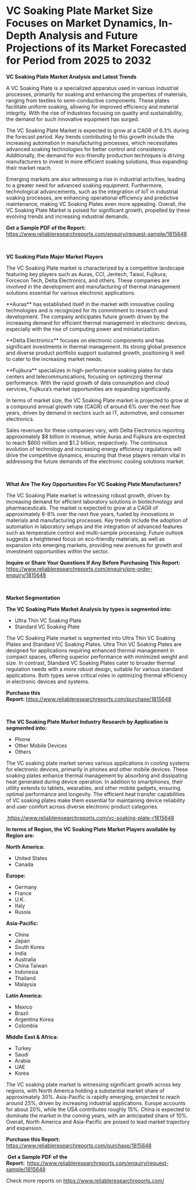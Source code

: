 <p><h1>VC Soaking Plate Market Size Focuses on Market Dynamics, In-Depth Analysis and Future Projections of its Market Forecasted for Period from 2025 to 2032</h1></p><p><strong>VC Soaking Plate Market Analysis and Latest Trends</strong></p>
<p><p>A VC Soaking Plate is a specialized apparatus used in various industrial processes, primarily for soaking and enhancing the properties of materials, ranging from textiles to semi-conductive components. These plates facilitate uniform soaking, allowing for improved efficiency and material integrity. With the rise of industries focusing on quality and sustainability, the demand for such innovative equipment has surged.</p><p>The VC Soaking Plate Market is expected to grow at a CAGR of 6.3% during the forecast period. Key trends contributing to this growth include the increasing automation in manufacturing processes, which necessitates advanced soaking technologies for better control and consistency. Additionally, the demand for eco-friendly production techniques is driving manufacturers to invest in more efficient soaking solutions, thus expanding their market reach.</p><p>Emerging markets are also witnessing a rise in industrial activities, leading to a greater need for advanced soaking equipment. Furthermore, technological advancements, such as the integration of IoT in industrial soaking processes, are enhancing operational efficiency and predictive maintenance, making VC Soaking Plates even more appealing. Overall, the VC Soaking Plate Market is poised for significant growth, propelled by these evolving trends and increasing industrial demands.</p></p>
<p><strong>Get a Sample PDF of the Report:&nbsp;</strong> <a href="https://www.reliableresearchreports.com/enquiry/request-sample/1815648?utm_campaign=2215&utm_medium=2&utm_source=Github&utm_content=ia&utm_term=06042025&utm_id=vc-soaking-plate">https://www.reliableresearchreports.com/enquiry/request-sample/1815648</a></p>
<p>&nbsp;</p>
<p><strong>VC Soaking Plate Major Market Players</strong></p>
<p><p>The VC Soaking Plate market is characterized by a competitive landscape featuring key players such as Auras, CCI, Jentech, Taisol, Fujikura, Forcecon Tech, Delta Electronics, and others. These companies are involved in the development and manufacturing of thermal management solutions essential for various electronic applications.</p><p>**Auras** has established itself in the market with innovative cooling technologies and is recognized for its commitment to research and development. The company anticipates future growth driven by the increasing demand for efficient thermal management in electronic devices, especially with the rise of computing power and miniaturization. </p><p>**Delta Electronics** focuses on electronic components and has significant investments in thermal management. Its strong global presence and diverse product portfolio support sustained growth, positioning it well to cater to the increasing market needs.</p><p>**Fujikura** specializes in high-performance soaking plates for data centers and telecommunications, focusing on optimizing thermal performance. With the rapid growth of data consumption and cloud services, Fujikura’s market opportunities are expanding significantly. </p><p>In terms of market size, the VC Soaking Plate market is projected to grow at a compound annual growth rate (CAGR) of around 6% over the next five years, driven by demand in sectors such as IT, automotive, and consumer electronics. </p><p>Sales revenues for these companies vary, with Delta Electronics reporting approximately $8 billion in revenue, while Auras and Fujikura are expected to reach $600 million and $1.2 billion, respectively. The continuous evolution of technology and increasing energy efficiency regulations will drive the competitive dynamics, ensuring that these players remain vital in addressing the future demands of the electronic cooling solutions market.</p></p>
<p>&nbsp;</p>
<p><strong>What Are The Key Opportunities For VC Soaking Plate Manufacturers?</strong></p>
<p><p>The VC Soaking Plate market is witnessing robust growth, driven by increasing demand for efficient laboratory solutions in biotechnology and pharmaceuticals. The market is expected to grow at a CAGR of approximately 6-8% over the next five years, fueled by innovations in materials and manufacturing processes. Key trends include the adoption of automation in laboratory setups and the integration of advanced features such as temperature control and multi-sample processing. Future outlook suggests a heightened focus on eco-friendly materials, as well as expansion into emerging markets, providing new avenues for growth and investment opportunities within the sector.</p></p>
<p><strong>Inquire or Share Your Questions If Any Before Purchasing This Report:</strong> <a href="https://www.reliableresearchreports.com/enquiry/pre-order-enquiry/1815648?utm_campaign=2215&utm_medium=2&utm_source=Github&utm_content=ia&utm_term=06042025&utm_id=vc-soaking-plate">https://www.reliableresearchreports.com/enquiry/pre-order-enquiry/1815648</a></p>
<p>&nbsp;</p>
<p><strong>Market Segmentation</strong></p>
<p><strong>The VC Soaking Plate Market Analysis by types is segmented into:</strong></p>
<p><ul><li>Ultra Thin VC Soaking Plate</li><li>Standard VC Soaking Plate</li></ul></p>
<p><p>The VC Soaking Plate market is segmented into Ultra Thin VC Soaking Plates and Standard VC Soaking Plates. Ultra Thin VC Soaking Plates are designed for applications requiring enhanced thermal management in compact spaces, offering superior performance with minimized weight and size. In contrast, Standard VC Soaking Plates cater to broader thermal regulation needs with a more robust design, suitable for various standard applications. Both types serve critical roles in optimizing thermal efficiency in electronic devices and systems.</p></p>
<p><strong>Purchase this Report:&nbsp;</strong><a href="https://www.reliableresearchreports.com/purchase/1815648?utm_campaign=2215&utm_medium=2&utm_source=Github&utm_content=ia&utm_term=06042025&utm_id=vc-soaking-plate">https://www.reliableresearchreports.com/purchase/1815648</a></p>
<p>&nbsp;</p>
<p><strong>The VC Soaking Plate Market Industry Research by Application is segmented into:</strong></p>
<p><ul><li>Phone</li><li>Other Mobile Devices</li><li>Others</li></ul></p>
<p><p>The VC soaking plate market serves various applications in cooling systems for electronic devices, primarily in phones and other mobile devices. These soaking plates enhance thermal management by absorbing and dissipating heat generated during device operation. In addition to smartphones, their utility extends to tablets, wearables, and other mobile gadgets, ensuring optimal performance and longevity. The efficient heat transfer capabilities of VC soaking plates make them essential for maintaining device reliability and user comfort across diverse electronic product categories.</p></p>
<p><a href="https://www.reliableresearchreports.com/vc-soaking-plate-r1815648?utm_campaign=2215&utm_medium=2&utm_source=Github&utm_content=ia&utm_term=06042025&utm_id=vc-soaking-plate">&nbsp;https://www.reliableresearchreports.com/vc-soaking-plate-r1815648</a></p>
<p><strong>In terms of Region, the VC Soaking Plate Market Players available by Region are:</strong></p>
<p>
    <p> <strong> North America: </strong>
        <ul>
            <li>United States</li>
            <li>Canada</li>
        </ul>
        </p> 
    <p> <strong> Europe: </strong>
        <ul>
            <li>Germany</li>
            <li>France</li>
            <li>U.K.</li>
            <li>Italy</li>
            <li>Russia</li>
        </ul>
        </p> 
    <p> <strong> Asia-Pacific: </strong>
        <ul>
            <li>China</li>
            <li>Japan</li>
            <li>South Korea</li>
            <li>India</li>
            <li>Australia</li>
            <li>China Taiwan</li>
            <li>Indonesia</li>
            <li>Thailand</li>
            <li>Malaysia</li>
        </ul>
        </p> 
    <p> <strong> Latin America: </strong>
        <ul>
            <li>Mexico</li>
            <li>Brazil</li>
            <li>Argentina Korea</li>
            <li>Colombia</li>
        </ul>
        </p> 
    <p> <strong> Middle East & Africa: </strong>
        <ul>
            <li>Turkey</li>
            <li>Saudi</li>
            <li>Arabia</li>
            <li>UAE</li>
            <li>Korea</li>
        </ul>
    </p>
    </p>
<p><p>The VC soaking plate market is witnessing significant growth across key regions, with North America holding a substantial market share of approximately 30%. Asia-Pacific is rapidly emerging, projected to reach around 25%, driven by increasing industrial applications. Europe accounts for about 20%, while the USA contributes roughly 15%. China is expected to dominate the market in the coming years, with an anticipated share of 10%. Overall, North America and Asia-Pacific are poised to lead market trajectory and expansion.</p></p>
<p><strong>Purchase this Report: </strong><a href="https://www.reliableresearchreports.com/purchase/1815648?utm_campaign=2215&utm_medium=2&utm_source=Github&utm_content=ia&utm_term=06042025&utm_id=vc-soaking-plate">https://www.reliableresearchreports.com/purchase/1815648</a></p>
<p>&nbsp;<strong>Get a Sample PDF of the Report:&nbsp;&nbsp;</strong><a href="https://www.reliableresearchreports.com/enquiry/request-sample/1815648?utm_campaign=2215&utm_medium=2&utm_source=Github&utm_content=ia&utm_term=06042025&utm_id=vc-soaking-plate">https://www.reliableresearchreports.com/enquiry/request-sample/1815648</a></p>
<p><strong></strong></p>
<p>Check more reports on <a href="https://www.reliableresearchreports.com/?utm_campaign=2215&utm_medium=2&utm_source=Github&utm_content=ia&utm_term=06042025&utm_id=vc-soaking-plate">https://www.reliableresearchreports.com/</a></p>